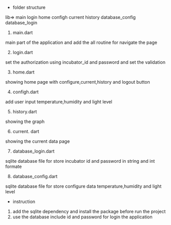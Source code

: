 * folder structure 

lib=>
    main
    login
    home
    configh
    current
    history
    database_config
    database_login



1. main.dart

main part of the application and add the all routine for navigate the page

2. login.dart

set the authorization using incubator_id and password and set the validation

3. home.dart

showing home page with configure,current,history and logout button

4. configh.dart

add user input temperature,humidity and light level 

5. history.dart

showing the graph

6. current. dart

showing the current data page

7. database_login.dart

sqlite database file for store incubator id and password in string and int formate 

8.  database_config.dart

sqlite database file for store configure data temperature,humidity and light level 


* instruction

1. add the sqlite dependency and install the package before run the project
2. use the database include id and password for login the application

